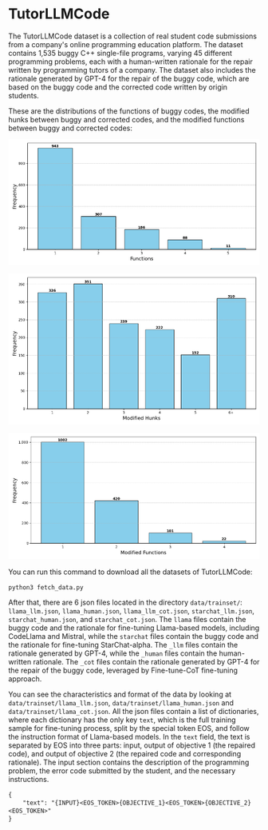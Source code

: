 # TutorLLMCode

The TutorLLMCode dataset is a collection of real student code submissions from a company's online programming education platform. The dataset contains 1,535 buggy C++ single-file programs, varying 45 different programming problems, each with a human-written rationale for the repair written by programming tutors of a company. The dataset also includes the rationale generated by GPT-4 for the repair of the buggy code, which are based on the buggy code and the corrected code written by origin students.

These are the distributions of the functions of buggy codes, the modified hunks between buggy and corrected codes, and the modified functions between buggy and corrected codes:

![](functions.png)

![](hunks.png)

![](modified_funcs.png)


You can run this command to download all the datasets of TutorLLMCode:
```
python3 fetch_data.py
```

After that, there are 6 json files located in the directory `data/trainset/`: `llama_llm.json`, `llama_human.json`, `llama_llm_cot.json`, `starchat_llm.json`, `starchat_human.json`, and `starchat_cot.json`. The `llama` files contain the buggy code and the rationale for fine-tuning Llama-based models, including CodeLlama and Mistral, while the `starchat` files contain the buggy code and the rationale for fine-tuning StarChat-alpha. The `_llm` files contain the rationale generated by GPT-4, while the `_human` files contain the human-written rationale. The `_cot` files contain the rationale generated by GPT-4 for the repair of the buggy code, leveraged by Fine-tune-CoT fine-tuning approach.

You can see the characteristics and format of the data by looking at `data/trainset/llama_llm.json`, `data/trainset/llama_human.json` and `data/trainset/llama_cot.json`. All the json files contain a list of dictionaries, where each dictionary has the only key `text`, which is the full training sample for fine-tuning process, split by the special token EOS, and follow the instruction format of Llama-based models. In the `text` field, the text is separated by EOS into three parts: input, output of objective 1 (the repaired code), and output of objective 2 (the repaired code and corresponding rationale). The input section contains the description of the programming problem, the error code submitted by the student, and the necessary instructions.

```
{
    "text": "{INPUT}<EOS_TOKEN>{OBJECTIVE_1}<EOS_TOKEN>{OBJECTIVE_2}<EOS_TOKEN>"
}
```